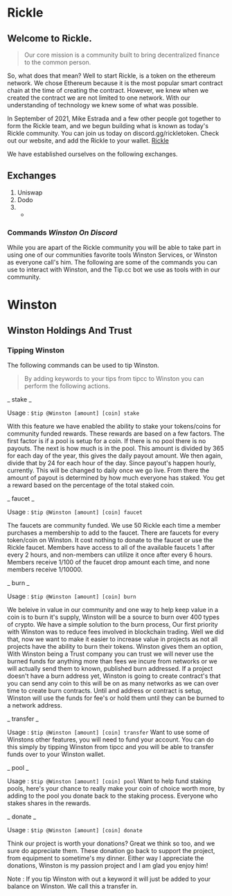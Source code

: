 # Rickle

## Welcome to Rickle. 

> Our core mission is a community built to bring decentralized finance to the common person.

So, what does that mean? Well to start Rickle, is a token on the ethereum network. We chose Ethereum because it is
the most popular smart contract chain at the time of creating the contract. However, we knew when we created the contract 
we are not limited to one network. With our understanding of technology we knew some of what was possible.

In September of 2021, Mike Estrada and a few other people got together to form the Rickle team, and we begun building what is known as 
today's Rickle community. You can join us today on discord.gg/rickletoken. Check out our website, and add the Rickle to your wallet. [Rickle](https://therickle.com)

We have established ourselves on the following exchanges.

## Exchanges

1) Uniswap
2) Dodo
3) -

### Commands _Winston On Discord_

While you are apart of the Rickle community you will be able to take part in using one of our communities favorite tools Winston Services, or Winston as everyone call's him.
The following are some of the commands you can use to interact with Winston, and the Tip.cc bot we use as tools with in our community.

# Winston #
## Winston Holdings And Trust ##

### Tipping Winston ###
The following commands can be used to tip Winston.

> By adding keywords to your tips from tipcc to Winston you can perform the following actions. 

_ stake _

Usage : 
`$tip @Winston [amount] [coin] stake`

With this feature we have enabled the ability to stake your tokens/coins for community funded rewards. 
These rewards are based on a few factors. The first factor is if a pool is setup for a coin. If there is no pool there is no payouts.
The next is how much is in the pool. This amount is divided by 365 for each day of the year, this gives the daily payout amount. 
We then again, divide that by 24 for each hour of the day. Since payout's happen hourly, currently. This will be changed to daily once we go live.
From there the amount of payout is determined by how much everyone has staked. You get a reward based on the percentage of the total staked coin.

_ faucet _

Usage : 
`$tip @Winston [amount] [coin] faucet`

The faucets are community funded. We use 50 Rickle each time a member purchases a membership to add to the faucet. There are faucets for every token/coin
on Winston. It cost nothing to donate to the faucet or use the Rickle faucet. Members have access to all of the available faucets 1 after every 2 hours, and non-members 
can utilize it once after every 6 hours. Members receive 1/100 of the faucet drop amount each time, and none members receive 1/10000. 

_ burn _

Usage : 
`$tip @Winston [amount] [coin] burn`

We beleive in value in our community and one way to help keep value in a coin is to burn it's supply, Winston will be a source to burn over 400 types of crypto.
We have a simple solution to the burn process, Our first priority with Winston was to reduce fees involved in blockchain trading.
Well we did that, now we want to make it easier to increase value in projects as not all projects have the ability to burn their tokens.
Winston gives them an option, With Winston being a Trust company you can trust we will never use the burned funds for anything more than fees we incure from networks or 
we will actually send them to known, published burn addressed. If a project doesn't have a burn address yet, Winston is going to create contract's
that you can send any coin to this will be on as many networks as we can over time to create burn contracts. Until and address or contract is setup, Winston will use the funds
for fee's or hold them until they can be burned to a network address.

_ transfer _

Usage : 
`$tip @Winston [amount] [coin] transfer`
Want to use some of Winstons other features, you will need to fund your account. You can do this simply by tipping Winston from tipcc and you will be able to transfer funds over to your Winston wallet.

_ pool _

Usage : 
`$tip @Winston [amount] [coin] pool`
Want to help fund staking pools, here's your chance to really make your coin of choice worth more, by adding to the pool you donate back to the staking process. 
Everyone who stakes shares in the rewards.

_ donate _

Usage : 
`$tip @Winston [amount] [coin] donate`

Think our project is worth your donations? Great we think so too, and we sure do appreciate them. 
These donation go back to support the project, from equipment to sometime's my dinner. 
Either way I appreciate the donations, Winston is my passion project and I am glad you enjoy him!

Note : If you tip Winston with out a keyword it will just be added to your balance on Winston. We call this a transfer in.
